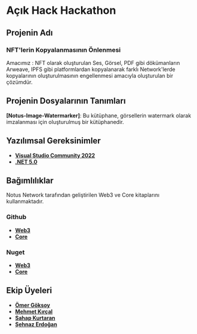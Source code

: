 # Açık Hack Hackathon
## Projenin Adı
### NFT'lerin Kopyalanmasının Önlenmesi

Amacımız : NFT olarak oluşturulan Ses, Görsel, PDF gibi dökümanların Arweave, IPFS gibi platformlardan kopyalanarak farklı Network'lerde kopyalarının oluşturulmasının engellenmesi amacıyla oluşturulan bir çözümdür.

## Projenin Dosyalarının Tanımları
**[Notus-Image-Watermarker]**: Bu kütüphane, görsellerin watermark olarak imzalanması için oluşturulmuş bir kütüphanedir.

## Yazılımsal Gereksinimler

- [**Visual Studio Community 2022**](https://visualstudio.microsoft.com/tr/downloads/)
- [**.NET 5.0**](https://dotnet.microsoft.com/en-us/download/dotnet/5.0)

## Bağımlılıklar

Notus Network tarafından geliştirilen Web3 ve Core kitaplarını kullanmaktadır.

### Github

- [**Web3**](https://github.com/Notus-Network/Notus.Web3)
- [**Core**](https://github.com/Notus-Network/Notus.Core)

### Nuget

- [**Web3**](https://www.nuget.org/packages/Notus.Web3)
- [**Core**](https://www.nuget.org/packages/Notus.Core)

## Ekip Üyeleri
- [**Ömer Göksoy**](https://github.com/omergoksoy)
- [**Mehmet Kırçal**](https://github.com/Iamknownasfesal)
- [**Sahap Kurtaran**](https://www.behance.net/sahapkurtaran)
- [**Şehnaz Erdoğan**](https://tr.linkedin.com/in/%C5%9Fehnaz-erdo%C4%9Fan-65171621)
